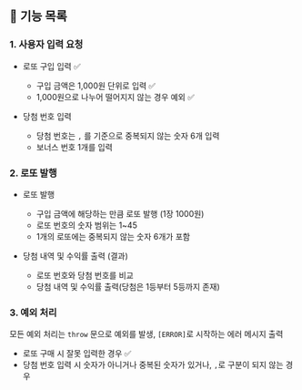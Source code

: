 ## 🚀 기능 목록

### 1. 사용자 입력 요청

- 로또 구입 입력 ✅

  - 구입 금액은 1,000원 단위로 입력 ✅
  - 1,000원으로 나누어 떨어지지 않는 경우 예외 ✅

- 당첨 번호 입력

  - 당첨 번호는 `,` 를 기준으로 중복되지 않는 숫자 6개 입력
  - 보너스 번호 1개를 입력

### 2. 로또 발행

- 로또 발행

  - 구입 금액에 해당하는 만큼 로또 발행 (1장 1000원)
  - 로또 번호의 숫자 범위는 1~45
  - 1개의 로또에는 중복되지 않는 숫자 6개가 포함

- 당첨 내역 및 수익률 출력 (결과)

  - 로또 번호와 당첨 번호를 비교
  - 당첨 내역 및 수익률 출력(당첨은 1등부터 5등까지 존재)

### 3. 예외 처리

모든 예외 처리는 `throw` 문으로 예외를 발생, `[ERROR]`로 시작하는 에러 메시지 출력

- 로또 구매 시 잘못 입력한 경우 ✅
- 당첨 번호 입력 시 숫자가 아니거나 중복된 숫자가 있거나, `,`로 구분이 되지 않는 경우
